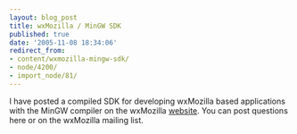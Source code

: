 ```yaml
---
layout: blog_post
title: wxMozilla / MinGW SDK
published: true
date: '2005-11-08 18:34:06'
redirect_from:
- content/wxmozilla-mingw-sdk/
- node/4200/
- import_node/81/
---
```


I have posted a compiled SDK for developing wxMozilla based applications with the MinGW compiler on the wxMozilla [website](http://sourceforge.net/projects/wxmozilla). You can post questions here or on the wxMozilla mailing list.
